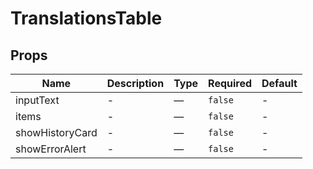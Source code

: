 # TranslationsTable

## Props

<!-- @vuese:TranslationsTable:props:start -->
|Name|Description|Type|Required|Default|
|---|---|---|---|---|
|inputText|-|—|`false`|-|
|items|-|—|`false`|-|
|showHistoryCard|-|—|`false`|-|
|showErrorAlert|-|—|`false`|-|

<!-- @vuese:TranslationsTable:props:end -->


